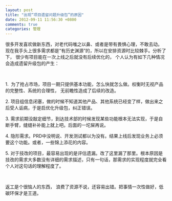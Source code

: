 ```yaml
---
layout: post
title: "出现“项目遗留问题升级包”的原因"
date: 2012-09-11 11:56:30 +0800
comments: true
categories: 管理
---
```

<p></p><p>很多开发喜欢做新东西，对老代码嗤之以鼻、或者是带有畏惧心理，不敢去动。 现在我手头上很多需求都是“有历史渊源”的，所以在安排资源时比较棘手。分析了下， 很少有项目能在一次上线之后就没有后续优化的， 个人认为有如下几种情况会造成遗留升级包的产生：</p><p>&nbsp;</p><p>1. &nbsp;为了抢占市场，项目一期只提供基本功能，怎么快就怎么做。权衡时无视产品的完整性、系统的合理性， 无前瞻性造成了后续的改造。</p><p>2. 项目组信息闭塞，做的时候不知道其他产品、其他系统已经变了样，做出来之后受人诟病，于是启优化升级包，纠正错误。</p><p>3. 需求前期没敲定细节，到达技术部的时候发现某些功能根本无法实现，于是自断手臂，缝缝补补能上就上吧。后面的一坨屎再说。</p><p>4. 隐形需求。PRD中没明说、开发测试都以为没有。结果上线后发现业务上必须要这个功能。或者，一些锦上添花的内容。</p><p>5. 对于技改的项目，最容易出现的是评估遗漏。改了这里漏了那里。根本原因是技改的需求大多数没有详细的需求描述，只有一句话，那需求的实现程度就完全看个人对这句话的理解程度了。</p><p></p><p>&nbsp;</p><p>返工是个很恼人的东西， 浪费了资源不说，还容易出错。把事情一次性做好，低碳环保才是王道。</p>
